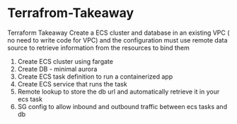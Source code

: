 # Terrafrom-Takeaway
Terraform Takeaway 
Create a ECS cluster and database in an existing VPC ( no need to write code for VPC) and the configuration must use remote data source to retrieve information from the resources to bind them 

1) Create ECS cluster using fargate 
2) Create DB - minimal aurora 
3) Create ECS task definition to run a containerized app
4) Create ECS service that runs the task
5) Remote lookup to store the db url and automatically retrieve it in your ecs task
6) SG config to allow inbound and outbound traffic between ecs tasks and db
